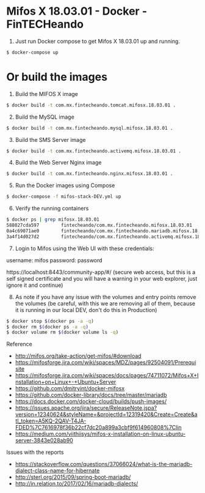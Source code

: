 # Mifos X 18.03.01 - Docker - FinTECHeando

1. Just run Docker compose to get Mifos X 18.03.01 up and running.

```bash
$ docker-compose up
```

# Or build the images

1. Build the MIFOS X image

```bash
$ docker build -t com.mx.fintecheando.tomcat.mifosx.18.03.01 .
```

2. Build the MySQL image 

```bash
$ docker build -t com.mx.fintecheando.mysql.mifosx.18.03.01 .
```

3. Build the SMS Server image

```bash
$ docker build -t com.mx.fintecheando.activemq.mifosx.18.03.01 .
```
4. Build the Web Server Nginx image

```bash
$ docker build -t com.mx.fintecheando.nginx.mifosx.18.03.01 .
```

5. Run the Docker images using Compose

```bash
$ docker-compose -f mifos-stack-DEV.yml up
```

6. Verify the running containers

```bash
$ docker ps | grep mifosx.18.03.01
588027cda597        fintecheando/com.mx.fintecheando.mifosx.18.03.01            "/bin/sh -c /entrypo…"   41 minutes ago      Up 41 minutes       8080/tcp, 0.0.0.0:8443->8443/tcp                           fintecheandomifosdockerubuntu_mifosx_1
0a4c69071ae0        fintecheando/com.mx.fintecheando.mariadb.mifosx.18.03.01    "docker-entrypoint.s…"   41 minutes ago      Up 41 minutes       3306/tcp                                                   fintecheandomifosdockerubuntu_db-server_1
3a4f14d027d2        fintecheando/com.mx.fintecheando.activemq.mifosx.18.03.01   "/app/run.sh"            41 minutes ago      Up 41 minutes       1883/tcp, 5672/tcp, 8161/tcp, 61613-61614/tcp, 61616/tcp   fintecheandomifosdockerubuntu_sms-server_1
```

7. Login to Mifos using the Web UI with these credentials:

username: mifos
password: password

https://localhost:8443/community-app/#/ (secure web access, but this is a self signed certificate and you will have a warning in your web explorer, just ignore it and continue)


8. As note if you have any issue with the volumes and entry points remove the volumes (be careful, with this we are removing all of them, because it is running in our local DEV, don't do this in Production)
```bash
$ docker stop $(docker ps -a -q)
$ docker rm $(docker ps -a -q)
$ docker volume rm $(docker volume ls -q)
```

Reference 

* http://mifos.org/take-action/get-mifos/#download
* https://mifosforge.jira.com/wiki/spaces/MDZ/pages/92504091/Prerequisite
* https://mifosforge.jira.com/wiki/spaces/docs/pages/74711072/Mifos+X+Installation+on+Linux+-+Ubuntu+Server 
* https://github.com/dmitryint/docker-mifosx
* https://github.com/docker-library/docs/tree/master/mariadb
* https://docs.docker.com/docker-cloud/builds/push-images/
* https://issues.apache.org/jira/secure/ReleaseNote.jspa?version=12340624&styleName=&projectId=12319420&Create=Create&atl_token=A5KQ-2QAV-T4JA-FDED%7C7616978f36b22cf7dc20a899a3cbf9f614960808%7Clin
* https://medium.com/viithiisys/mifos-x-installation-on-linux-ubuntu-server-3843e028ab90

Issues with the reports
* https://stackoverflow.com/questions/37066024/what-is-the-mariadb-dialect-class-name-for-hibernate
* http://sterl.org/2015/09/spring-boot-mariadb/
* http://in.relation.to/2017/02/16/mariadb-dialects/
